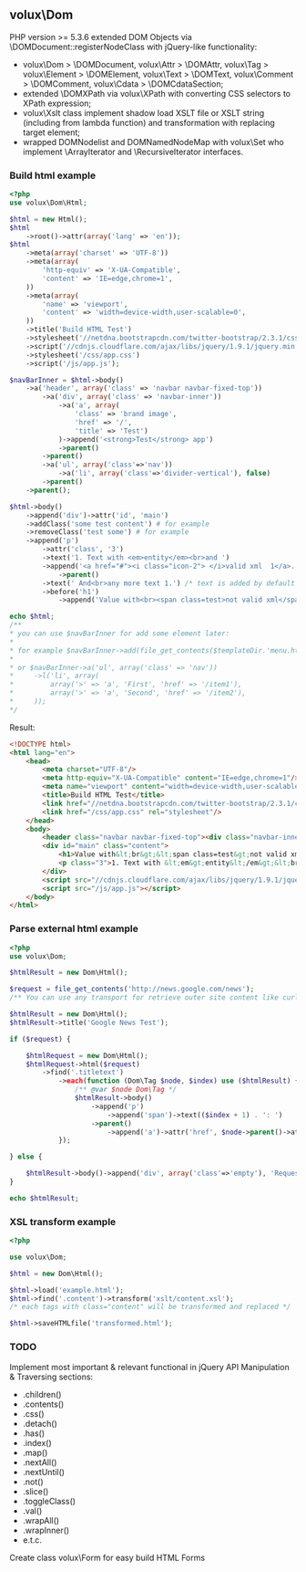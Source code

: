 ## volux\Dom

PHP version >= 5.3.6 extended DOM Objects via \DOMDocument::registerNodeClass with jQuery-like functionality:
 + volux\Dom > \DOMDocument, volux\Attr > \DOMAttr, volux\Tag > volux\Element > \DOMElement, volux\Text > \DOMText, volux\Comment > \DOMComment, volux\Cdata > \DOMCdataSection;
 + extended \DOMXPath via volux\XPath with converting CSS selectors to XPath expression;
 + volux\Xslt class implement shadow load XSLT file or XSLT string (including from lambda function) and transformation with replacing target element;
 + wrapped DOMNodelist and DOMNamedNodeMap with volux\Set who implement \ArrayIterator and \RecursiveIterator interfaces.

### Build html example

```php
<?php
use volux\Dom\Html;

$html = new Html();
$html
	->root()->attr(array('lang' => 'en'));
$html
	->meta(array('charset' => 'UTF-8'))
	->meta(array(
		'http-equiv' => 'X-UA-Compatible',
		'content' => 'IE=edge,chrome=1',
	))
	->meta(array(
		'name' => 'viewport',
		'content' => 'width=device-width,user-scalable=0',
	))
	->title('Build HTML Test')
	->stylesheet('//netdna.bootstrapcdn.com/twitter-bootstrap/2.3.1/css/bootstrap-combined.no-icons.min.css')
	->script('//cdnjs.cloudflare.com/ajax/libs/jquery/1.9.1/jquery.min.js')
	->stylesheet('/css/app.css')
	->script('/js/app.js');

$navBarInner = $html->body()
	->a('header', array('class' => 'navbar navbar-fixed-top'))
		->a('div', array('class' => 'navbar-inner'))
			->a('a', array(
				'class' => 'brand image',
				'href' => '/',
				'title' => 'Test')
			)->append('<strong>Test</strong> app')
			->parent()
		->parent()
		->a('ul', array('class'=>'nav'))
			->a('li', array('class'=>'divider-vertical'), false)
		->parent()
	->parent();

$html->body()
	->append('div')->attr('id', 'main')
	->addClass('some test content') # for example
	->removeClass('test some') # for example
	->append('p')
		->attr('class', '3')
		->text('1. Text with <em>entity</em><br>and ')
		->append('<a href="#"><i class="icon-2"> </i>valid xml	1</a>.')
		    ->parent()
		->text(' And<br>any more text 1.') /* text is added by default */
		->before('h1')
			->append('Value with<br><span class=test>not valid xml</span>');

echo $html;
/**
* you can use $navBarInner for add some element later:
*
* for example $navBarInner->add(file_get_contents($templateDir.'menu.html'))
*
* or $navBarInner->a('ul', array('class' => 'nav'))
*     ->l('li', array(
*      	  array('>' => 'a', 'First', 'href' => '/item1'),
*      	  array('>' => 'a', 'Second', 'href' => '/item2'),
*     ));
*/
```
Result:
```html
<!DOCTYPE html>
<html lang="en">
  	<head>
    	<meta charset="UTF-8"/>
    	<meta http-equiv="X-UA-Compatible" content="IE=edge,chrome=1"/>
    	<meta name="viewport" content="width=device-width,user-scalable=0"/>
    	<title>Build HTML Test</title>
    	<link href="//netdna.bootstrapcdn.com/twitter-bootstrap/2.3.1/css/bootstrap-combined.no-icons.min.css" rel="stylesheet"/>
    	<link href="/css/app.css" rel="stylesheet"/>
  	</head>
  	<body>
    	<header class="navbar navbar-fixed-top"><div class="navbar-inner"><a class="brand image" href="/" title="Test"><strong>Test</strong> app</a><ul class="nav"><li class="divider-vertical"></li></ul></div></header>
    	<div id="main" class="content">
      		<h1>Value with&lt;br&gt;&lt;span class=test&gt;not valid xml&lt;/span&gt;</h1>
      		<p class="3">1. Text with &lt;em&gt;entity&lt;/em&gt;&lt;br&gt;and <a href="#"><i class="icon-2"> </i>valid xml	1</a>. And&lt;br&gt;any more text 1.</p>
    	</div>
    	<script src="//cdnjs.cloudflare.com/ajax/libs/jquery/1.9.1/jquery.min.js"></script>
    	<script src="/js/app.js"></script>
  	</body>
</html>
```

### Parse external html example

```php
<?php
use volux\Dom;

$htmlResult = new Dom\Html();

$request = file_get_contents('http://news.google.com/news');
/** You can use any transport for retrieve outer site content like curl */

$htmlResult = new Dom\Html();
$htmlResult->title('Google News Test');

if ($request) {

	$htmlRequest = new Dom\Html();
	$htmlRequest->html($request)
	    ->find('.titletext')
	        ->each(function (Dom\Tag $node, $index) use ($htmlResult) {
	            /** @var $node Dom\Tag */
	            $htmlResult->body()
	                ->append('p')
	                    ->append('span')->text(($index + 1) . ': ')
	                ->parent()
	                    ->append('a')->attr('href', $node->parent()->attr('href'))->text($node->text());
	        });

} else {

	$htmlResult->body()->append('div', array('class'=>'empty'), 'Request to Google is empty');
}

echo $htmlResult;
```

### XSL transform example

```php
<?php

use volux\Dom;

$html = new Dom\Html();

$html->load('example.html');
$html->find('.content')->transform('xslt/content.xsl');
/* each tags with class="content" will be transformed and replaced */

$html->saveHTMLfile('transformed.html');
```

### TODO

Implement most important & relevant functional in jQuery API Manipulation & Traversing sections:
 + .children()
 + .contents()
 + .css()
 + .detach()
 + .has()
 + .index()
 + .map()
 + .nextAll()
 + .nextUntil()
 + .not()
 + .slice()
 + .toggleClass()
 + .val()
 + .wrapAll()
 + .wrapInner()
 + e.t.c.

Create class volux\Form for easy build HTML Forms